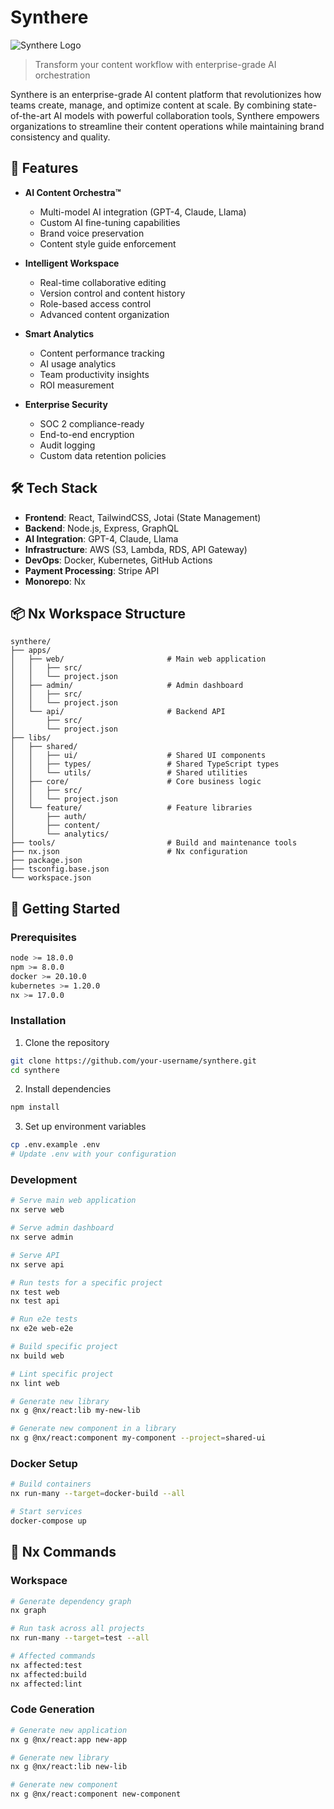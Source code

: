 # Synthere

![Synthere Logo](assets/logo.png)

> Transform your content workflow with enterprise-grade AI orchestration

Synthere is an enterprise-grade AI content platform that revolutionizes how teams create, manage, and optimize content at scale. By combining state-of-the-art AI models with powerful collaboration tools, Synthere empowers organizations to streamline their content operations while maintaining brand consistency and quality.

## 🚀 Features

- **AI Content Orchestra™**
  - Multi-model AI integration (GPT-4, Claude, Llama)
  - Custom AI fine-tuning capabilities
  - Brand voice preservation
  - Content style guide enforcement

- **Intelligent Workspace**
  - Real-time collaborative editing
  - Version control and content history
  - Role-based access control
  - Advanced content organization

- **Smart Analytics**
  - Content performance tracking
  - AI usage analytics
  - Team productivity insights
  - ROI measurement

- **Enterprise Security**
  - SOC 2 compliance-ready
  - End-to-end encryption
  - Audit logging
  - Custom data retention policies

## 🛠️ Tech Stack

- **Frontend**: React, TailwindCSS, Jotai (State Management)
- **Backend**: Node.js, Express, GraphQL
- **AI Integration**: GPT-4, Claude, Llama
- **Infrastructure**: AWS (S3, Lambda, RDS, API Gateway)
- **DevOps**: Docker, Kubernetes, GitHub Actions
- **Payment Processing**: Stripe API
- **Monorepo**: Nx

## 📦 Nx Workspace Structure

```
synthere/
├── apps/
│   ├── web/                       # Main web application
│   │   ├── src/
│   │   └── project.json
│   ├── admin/                     # Admin dashboard
│   │   ├── src/
│   │   └── project.json
│   └── api/                       # Backend API
│       ├── src/
│       └── project.json
├── libs/
│   ├── shared/
│   │   ├── ui/                    # Shared UI components
│   │   ├── types/                 # Shared TypeScript types
│   │   └── utils/                 # Shared utilities
│   ├── core/                      # Core business logic
│   │   ├── src/
│   │   └── project.json
│   └── feature/                   # Feature libraries
│       ├── auth/
│       ├── content/
│       └── analytics/
├── tools/                         # Build and maintenance tools
├── nx.json                        # Nx configuration
├── package.json
├── tsconfig.base.json
└── workspace.json
```

## 🚀 Getting Started

### Prerequisites

```bash
node >= 18.0.0
npm >= 8.0.0
docker >= 20.10.0
kubernetes >= 1.20.0
nx >= 17.0.0
```

### Installation

1. Clone the repository
```bash
git clone https://github.com/your-username/synthere.git
cd synthere
```

2. Install dependencies
```bash
npm install
```

3. Set up environment variables
```bash
cp .env.example .env
# Update .env with your configuration
```

### Development

```bash
# Serve main web application
nx serve web

# Serve admin dashboard
nx serve admin

# Serve API
nx serve api

# Run tests for a specific project
nx test web
nx test api

# Run e2e tests
nx e2e web-e2e

# Build specific project
nx build web

# Lint specific project
nx lint web

# Generate new library
nx g @nx/react:lib my-new-lib

# Generate new component in a library
nx g @nx/react:component my-component --project=shared-ui
```

### Docker Setup

```bash
# Build containers
nx run-many --target=docker-build --all

# Start services
docker-compose up
```

## 🔧 Nx Commands

### Workspace

```bash
# Generate dependency graph
nx graph

# Run task across all projects
nx run-many --target=test --all

# Affected commands
nx affected:test
nx affected:build
nx affected:lint
```

### Code Generation

```bash
# Generate new application
nx g @nx/react:app new-app

# Generate new library
nx g @nx/react:lib new-lib

# Generate new component
nx g @nx/react:component new-component
```
